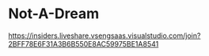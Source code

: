 # Not-A-Dream

https://insiders.liveshare.vsengsaas.visualstudio.com/join?2BFF78E6F31A3B6B550E8AC59975BE1A8541
